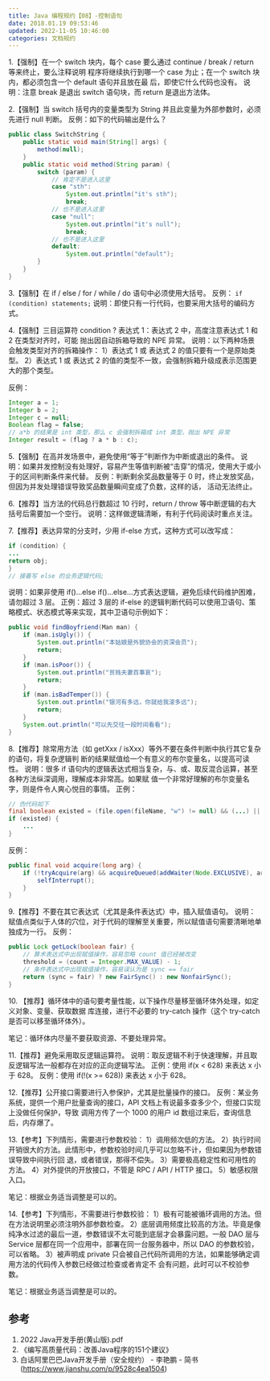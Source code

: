 ```yaml
---
title: Java 编程规约【08】-控制语句
date: 2018.01.19 09:53:46
updated: 2022-11-05 10:46:00
categories: 文档规约
---
```


1.【强制】在一个 switch 块内，每个 case 要么通过 continue / break / return 等来终止，要么注释说明
程序将继续执行到哪一个 case 为止；在一个 switch 块内，都必须包含一个 default 语句并且放在最
后，即使它什么代码也没有。
说明：注意 break 是退出 switch 语句块，而 return 是退出方法体。

2.【强制】当 switch 括号内的变量类型为 String 并且此变量为外部参数时，必须先进行 null 判断。
反例：如下的代码输出是什么？

```java
public class SwitchString {
    public static void main(String[] args) {
        method(null);
    }
    public static void method(String param) {
        switch (param) {
            // 肯定不是进入这里
            case "sth":
                System.out.println("it's sth");
                break;
            // 也不是进入这里
            case "null":
                System.out.println("it's null");
                break;
            // 也不是进入这里
            default:
                System.out.println("default");
        }
    }
}
```

3.【强制】在 if / else / for / while / do 语句中必须使用大括号。
反例： `if (condition) statements;`
说明：即使只有一行代码，也要采用大括号的编码方式。

4.【强制】三目运算符 condition ? 表达式 1：表达式 2 中，高度注意表达式 1 和 2 在类型对齐时，可能
抛出因自动拆箱导致的 NPE 异常。
说明：以下两种场景会触发类型对齐的拆箱操作：
1）表达式 1 或 表达式 2 的值只要有一个是原始类型。
2）表达式 1 或 表达式 2 的值的类型不一致，会强制拆箱升级成表示范围更大的那个类型。

反例：

```java
Integer a = 1;
Integer b = 2;
Integer c = null;
Boolean flag = false;
// a*b 的结果是 int 类型，那么 c 会强制拆箱成 int 类型，抛出 NPE 异常
Integer result = (flag ? a * b : c);
```

5.【强制】在高并发场景中，避免使用“等于”判断作为中断或退出的条件。
说明：如果并发控制没有处理好，容易产生等值判断被“击穿”的情况，使用大于或小于的区间判断条件来代替。
反例：判断剩余奖品数量等于 0 时，终止发放奖品，但因为并发处理错误导致奖品数量瞬间变成了负数，这样的话，
活动无法终止。

6.【推荐】当方法的代码总行数超过 10 行时，return / throw 等中断逻辑的右大括号后需要加一个空行。
说明：这样做逻辑清晰，有利于代码阅读时重点关注。

7.【推荐】表达异常的分支时，少用 if-else 方式，这种方式可以改写成：

```java
if (condition) {
...
return obj;
}
// 接着写 else 的业务逻辑代码;
```

说明：如果非使用 if()...else if()...else...方式表达逻辑，避免后续代码维护困难，请勿超过 3 层。
正例：超过 3 层的 if-else 的逻辑判断代码可以使用卫语句、策略模式、状态模式等来实现，其中卫语句示例如下：

```java
public void findBoyfriend(Man man) {
    if (man.isUgly()) {
        System.out.println("本姑娘是外貌协会的资深会员");
        return;
    }
    if (man.isPoor()) {
        System.out.println("贫贱夫妻百事哀");
        return;
    }
    if (man.isBadTemper()) {
        System.out.println("银河有多远，你就给我滚多远");
        return;
    }
    System.out.println("可以先交往一段时间看看");
}
```

8.【推荐】除常用方法（如 getXxx / isXxx）等外不要在条件判断中执行其它复杂的语句，将复杂逻辑判
断的结果赋值给一个有意义的布尔变量名，以提高可读性。
说明：很多 if 语句内的逻辑表达式相当复杂，与、或、取反混合运算，甚至各种方法纵深调用，理解成本非常高。如果赋
值一个非常好理解的布尔变量名字，则是件令人爽心悦目的事情。
正例：

```java
// 伪代码如下
final boolean existed = (file.open(fileName, "w") != null) && (...) || (...);
if (existed) {
    ...
}
```

反例：

```java
public final void acquire(long arg) {
    if (!tryAcquire(arg) && acquireQueued(addWaiter(Node.EXCLUSIVE), arg)) {
        selfInterrupt();
    }
}
```

9.【推荐】不要在其它表达式（尤其是条件表达式）中，插入赋值语句。
说明：赋值点类似于人体的穴位，对于代码的理解至关重要，所以赋值语句需要清晰地单独成为一行。
反例：

```java
public Lock getLock(boolean fair) {
    // 算术表达式中出现赋值操作，容易忽略 count 值已经被改变
    threshold = (count = Integer.MAX_VALUE) - 1;
    // 条件表达式中出现赋值操作，容易误认为是 sync == fair
    return (sync = fair) ? new FairSync() : new NonfairSync();
}
```

10\. 【推荐】循环体中的语句要考量性能，以下操作尽量移至循环体外处理，如定义对象、变量、获取数据
库连接，进行不必要的 try-catch 操作（这个 try-catch 是否可以移至循环体外）。

笔记：循环体内尽量不要获取资源、不要处理异常。

11.【推荐】避免采用取反逻辑运算符。
说明：取反逻辑不利于快速理解，并且取反逻辑写法一般都存在对应的正向逻辑写法。
正例：使用 if(x < 628) 来表达 x 小于 628。
反例：使用 if(!(x >= 628)) 来表达 x 小于 628。

12.【推荐】公开接口需要进行入参保护，尤其是批量操作的接口。
反例：某业务系统，提供一个用户批量查询的接口，API 文档上有说最多查多少个，但接口实现上没做任何保护，导致
调用方传了一个 1000 的用户 id 数组过来后，查询信息后，内存爆了。

13.【参考】下列情形，需要进行参数校验：
1）调用频次低的方法。
2）执行时间开销很大的方法。此情形中，参数校验时间几乎可以忽略不计，但如果因为参数错误导致中间执行回
退，或者错误，那得不偿失。
3）需要极高稳定性和可用性的方法。
4）对外提供的开放接口，不管是 RPC / API / HTTP 接口。
5）敏感权限入口。

笔记：根据业务适当调整是可以的。

14.【参考】下列情形，不需要进行参数校验：
1）极有可能被循环调用的方法。但在方法说明里必须注明外部参数检查。
2）底层调用频度比较高的方法。毕竟是像纯净水过滤的最后一道，参数错误不太可能到底层才会暴露问题。一般 DAO
层与 Service 层都在同一个应用中，部署在同一台服务器中，所以 DAO 的参数校验，可以省略。
3）被声明成 private 只会被自己代码所调用的方法，如果能够确定调用方法的代码传入参数已经做过检查或者肯定不
会有问题，此时可以不校验参数。

笔记：根据业务适当调整是可以的。

## 参考

1. 2022 Java开发手册(黄山版).pdf
2. 《编写高质量代码：改善Java程序的151个建议》
3. 白话阿里巴巴Java开发手册（安全规约） - 李艳鹏 - 简书(<https://www.jianshu.com/p/9528c4ea1504>)
